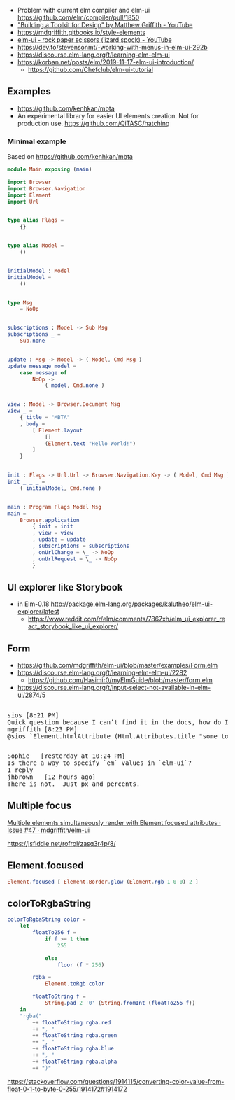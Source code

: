 - Problem with current elm compiler and elm-ui https://github.com/elm/compiler/pull/1850
- ["Building a Toolkit for Design" by Matthew Griffith - YouTube](https://www.youtube.com/watch?v=Ie-gqwSHQr0)
- https://mdgriffith.gitbooks.io/style-elements
- [elm-ui - rock paper scissors (lizard spock) - YouTube](https://www.youtube.com/watch?v=fhMLEOr8C4U)
- https://dev.to/stevensonmt/-working-with-menus-in-elm-ui-292b
- https://discourse.elm-lang.org/t/learning-elm-elm-ui
- https://korban.net/posts/elm/2019-11-17-elm-ui-introduction/
  - https://github.com/Chefclub/elm-ui-tutorial

## Examples

- https://github.com/kenhkan/mbta
- An experimental library for easier UI elements creation. Not for production use. https://github.com/QiTASC/hatchinq

### Minimal example

Based on https://github.com/kenhkan/mbta

```elm
module Main exposing (main)

import Browser
import Browser.Navigation
import Element
import Url


type alias Flags =
    {}


type alias Model =
    ()


initialModel : Model
initialModel =
    ()


type Msg
    = NoOp


subscriptions : Model -> Sub Msg
subscriptions _ =
    Sub.none


update : Msg -> Model -> ( Model, Cmd Msg )
update message model =
    case message of
        NoOp ->
            ( model, Cmd.none )


view : Model -> Browser.Document Msg
view _ =
    { title = "MBTA"
    , body =
        [ Element.layout
            []
            (Element.text "Hello World!")
        ]
    }


init : Flags -> Url.Url -> Browser.Navigation.Key -> ( Model, Cmd Msg )
init _ _ _ =
    ( initialModel, Cmd.none )


main : Program Flags Model Msg
main =
    Browser.application
        { init = init
        , view = view
        , update = update
        , subscriptions = subscriptions
        , onUrlChange = \_ -> NoOp
        , onUrlRequest = \_ -> NoOp
        }
```

## UI explorer like Storybook

- in Elm-0.18 http://package.elm-lang.org/packages/kalutheo/elm-ui-explorer/latest
  - https://www.reddit.com/r/elm/comments/7867xh/elm_ui_explorer_react_storybook_like_ui_explorer/

## Form

- https://github.com/mdgriffith/elm-ui/blob/master/examples/Form.elm
- https://discourse.elm-lang.org/t/learning-elm-elm-ui/2282
  - https://github.com/Hasimir0/myElmGuide/blob/master/form.elm
- https://discourse.elm-lang.org/t/input-select-not-available-in-elm-ui/2874/5

##

<pre>
sios [8:21 PM]
Quick question because I can’t find it in the docs, how do I do a `title="Some tooltip"`?
mgriffith [8:23 PM]
@sios `Element.htmlAttribute (Html.Attributes.title "some tooltip")` for now
</pre>

##

<pre>
Sophie   [Yesterday at 10:24 PM]
Is there a way to specify `em` values in `elm-ui`?
1 reply
jhbrown   [12 hours ago]
There is not.  Just px and percents.
</pre>

## Multiple focus

[Multiple elements simultaneously render with Element.focused attributes · Issue #47 · mdgriffith/elm-ui](https://github.com/mdgriffith/elm-ui/issues/47#issuecomment-501270001)

https://jsfiddle.net/rofrol/zasq3r4p/8/

## Element.focused

```elm
Element.focused [ Element.Border.glow (Element.rgb 1 0 0) 2 ]
```

## colorToRgbaString

```elm
colorToRgbaString color =
    let
        floatTo256 f =
            if f >= 1 then
                255

            else
                floor (f * 256)

        rgba =
            Element.toRgb color

        floatToString f =
            String.pad 2 '0' (String.fromInt (floatTo256 f))
    in
    "rgba("
        ++ floatToString rgba.red
        ++ ", "
        ++ floatToString rgba.green
        ++ ", "
        ++ floatToString rgba.blue
        ++ ", "
        ++ floatToString rgba.alpha
        ++ ")"
```

https://stackoverflow.com/questions/1914115/converting-color-value-from-float-0-1-to-byte-0-255/1914172#1914172
